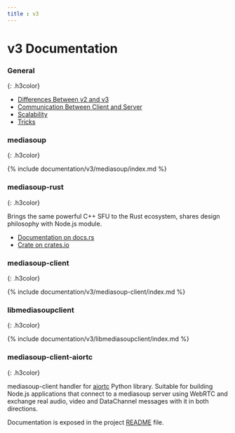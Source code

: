 ```yaml
---
title : v3
---
```



# v3 Documentation 

### General
{: .h3color}

* [Differences Between v2 and v3](/documentation/v3/differences-between-v2-and-v3/)
* [Communication Between Client and Server](/documentation/v3/communication-between-client-and-server/)
* [Scalability](/documentation/v3/scalability/)
* [Tricks](/documentation/v3/tricks/)

### mediasoup
{: .h3color}

{% include documentation/v3/mediasoup/index.md %}

### mediasoup-rust
{: .h3color}

Brings the same powerful C++ SFU to the Rust ecosystem, shares design philosophy with Node.js module.

* [Documentation on docs.rs](https://docs.rs/mediasoup)
* [Crate on crates.io](https://crates.io/crates/mediasoup)

### mediasoup-client
{: .h3color}

{% include documentation/v3/mediasoup-client/index.md %}

### libmediasoupclient
{: .h3color}

{% include documentation/v3/libmediasoupclient/index.md %}

### mediasoup-client-aiortc
{: .h3color}

mediasoup-client handler for [aiortc](https://github.com/aiortc/aiortc/) Python library. Suitable for building Node.js applications that connect to a mediasoup server using WebRTC and exchange real audio, video and DataChannel messages with it in both directions.

Documentation is exposed in the project [README](https://github.com/versatica/mediasoup-client-aiortc/blob/v3/README.md) file.
